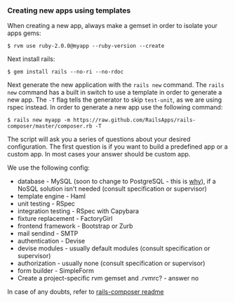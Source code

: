### Creating new apps using templates

When creating a new app, always make a gemset in order to isolate your apps gems:

    $ rvm use ruby-2.0.0@myapp --ruby-version --create
    
Next install rails:

    $ gem install rails --no-ri --no-rdoc
    
Next generate the new application with the `rails new` command. The `rails new` command has a built in switch to use a template in order to generate a new app. The `-T` flag tells the generator to skip `test-unit`, as we are using rspec instead. In order to generate a new app use the following command:

    $ rails new myapp -m https://raw.github.com/RailsApps/rails-composer/master/composer.rb -T

The script will ask you a series of questions about your desired configuration. The first question is if you want to build a predefined app or a custom app. In most cases your answer should be custom app.

We use the following config:

 - database - MySQL (soon to change to PostgreSQL - this is [why][2]), if a NoSQL solution isn't needed (consult specification or supervisor)
 - template engine - Haml
 - unit testing - RSpec
 - integration testing - RSpec with Capybara
 - fixture replacement - FactoryGirl
 - frontend framework - Bootstrap or Zurb
 - mail sendind - SMTP
 - authentication - Devise
 - devise modules - usually default modules (consult specification or supervisor)
 - authorization - usually none (consult specification or supervisor)
 - form builder - SimpleForm
 - Create a project-specific rvm gemset and .rvmrc? - answer no

 
In case of any doubts, refer to [rails-composer readme][1]


  [1]: https://github.com/RailsApps/rails-composer/
  [2]: http://adamsanderson.github.io/railsconf_2013/?full#1